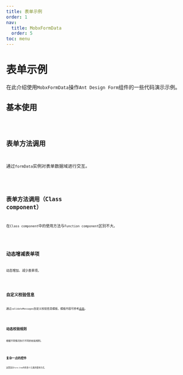 ```yaml
---
title: 表单示例
order: 1
nav:
  title: MobxFormData
  order: 5
toc: menu
---
```


# 表单示例

在此介绍使用`MobxFormData`操作`Ant Design Form`组件的一些代码演示示例。

## 基本使用

<code src="./demo/Demo1.tsx" />

## 表单方法调用

通过`formData`实例对表单数据域进行交互。

<code src="./demo/Demo2.tsx" />

## 表单方法调用（Class component）

在`Class component`中的使用方法与`Function component`区别不大。

<code src="./demo/Demo3.tsx" />

## 动态增减表单项

动态增加、减少表单项。

<code src="./demo/Demo4" />

## 自定义校验信息

通过`validateMessages`自定义校验信息模板，模板内容可参考[此处](https://github.com/yiminghe/async-validator)。

<code src="./demo/Demo5" />

## 动态校验规则

根据不同情况执行不同的校验规则。

<code src="./demo/Demo6" />

## 复杂一点的控件

这里演示`Form.Item`内有多个元素的使用方式。

<code src="./demo/Demo7" />
